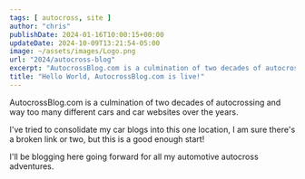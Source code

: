 ```yaml
---
tags: [ autocross, site ]
author: "chris"
publishDate: 2024-01-16T10:00:15+00:00
updateDate: 2024-10-09T13:21:54-05:00
image: ~/assets/images/Logo.png
url: "2024/autocross-blog"
excerpt: "AutocrossBlog.com is a culmination of two decades of autocrossing and way too many different cars and car websites over the years."
title: "Hello World, AutocrossBlog.com is live!"
---
```


AutocrossBlog.com is a culmination of two decades of autocrossing and way too many different cars and car websites over the years.

I've tried to consolidate my car blogs into this one location, I am sure there's a broken link or two, but this is a good enough start!

I'll be blogging here going forward for all my automotive autocross adventures.
